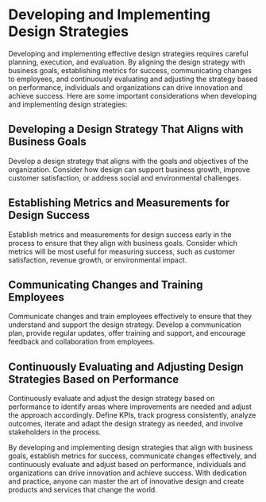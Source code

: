 Developing and Implementing Design Strategies
=============================================

Developing and implementing effective design strategies requires careful planning, execution, and evaluation. By aligning the design strategy with business goals, establishing metrics for success, communicating changes to employees, and continuously evaluating and adjusting the strategy based on performance, individuals and organizations can drive innovation and achieve success. Here are some important considerations when developing and implementing design strategies:

Developing a Design Strategy That Aligns with Business Goals
------------------------------------------------------------

Develop a design strategy that aligns with the goals and objectives of the organization. Consider how design can support business growth, improve customer satisfaction, or address social and environmental challenges.

Establishing Metrics and Measurements for Design Success
--------------------------------------------------------

Establish metrics and measurements for design success early in the process to ensure that they align with business goals. Consider which metrics will be most useful for measuring success, such as customer satisfaction, revenue growth, or environmental impact.

Communicating Changes and Training Employees
--------------------------------------------

Communicate changes and train employees effectively to ensure that they understand and support the design strategy. Develop a communication plan, provide regular updates, offer training and support, and encourage feedback and collaboration from employees.

Continuously Evaluating and Adjusting Design Strategies Based on Performance
----------------------------------------------------------------------------

Continuously evaluate and adjust the design strategy based on performance to identify areas where improvements are needed and adjust the approach accordingly. Define KPIs, track progress consistently, analyze outcomes, iterate and adapt the design strategy as needed, and involve stakeholders in the process.

By developing and implementing design strategies that align with business goals, establish metrics for success, communicate changes effectively, and continuously evaluate and adjust based on performance, individuals and organizations can drive innovation and achieve success. With dedication and practice, anyone can master the art of innovative design and create products and services that change the world.
